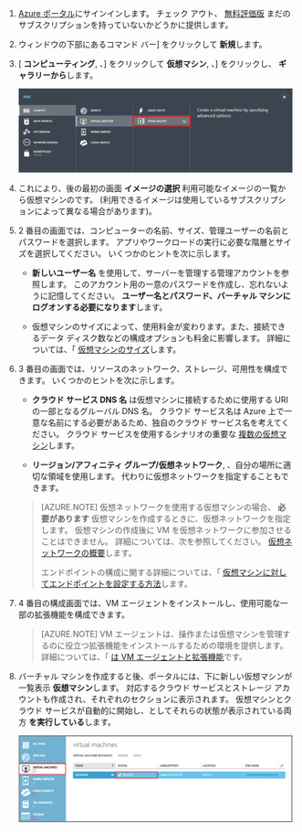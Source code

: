 1. [Azure ポータル](http://manage.windowsazure.com)にサインインします。 チェック アウト、 [無料評価版](http://azure.microsoft.com/pricing/free-trial/) まだのサブスクリプションを持っていないかどうかに提供します。

2. ウィンドウの下部にあるコマンド バー] をクリックして **新規**します。

3. [ **コンピューティング**, 、] をクリックして **仮想マシン**, 、] をクリックし、 **ギャラリーから**します。

    ![Navigate to From Gallery in the Command Bar](./media/virtual-machines-create-WindowsVM/fromgallery.png)

4. これにより、後の最初の画面 **イメージの選択** 利用可能なイメージの一覧から仮想マシンのです。 (利用できるイメージは使用しているサブスクリプションによって異なる場合があります)。

5. 2 番目の画面では、コンピューターの名前、サイズ、管理ユーザーの名前とパスワードを選択します。 アプリやワークロードの実行に必要な階層とサイズを選択してください。 いくつかのヒントを次に示します。

    - **新しいユーザー名** を使用して、サーバーを管理する管理アカウントを参照します。 このアカウント用の一意のパスワードを作成し、忘れないように記憶してください。 **ユーザー名とパスワード、バーチャル マシンにログオンする必要になります**します。

    - 仮想マシンのサイズによって、使用料金が変わります。また、接続できるデータ ディスク数などの構成オプションも料金に影響します。 詳細については、「 [仮想マシンのサイズ](../articles/virtual-machines-size-specs.md)します。

6. 3 番目の画面では、リソースのネットワーク、ストレージ、可用性を構成できます。 いくつかのヒントを次に示します。

    -  **クラウド サービス DNS 名** は仮想マシンに接続するために使用する URI の一部となるグルーバル DNS 名。 クラウド サービス名は Azure 上で一意な名前にする必要があるため、独自のクラウド サービス名を考えてください。 クラウド サービスを使用するシナリオの重要な [複数の仮想マシン](../articles/cloud-services-connect-virtual-machine.md)します。

    -  **リージョン/アフィニティ グループ/仮想ネットワーク**, 、自分の場所に適切な領域を使用します。 代わりに仮想ネットワークを指定することもできます。

    >[AZURE.NOTE] 仮想ネットワークを使用する仮想マシンの場合、 **必要があります** 仮想マシンを作成するときに、仮想ネットワークを指定します。 仮想マシンの作成後に VM を仮想ネットワークに参加させることはできません。 詳細については、次を参照してください。 [仮想ネットワークの概要](virtual-networks-overview.md)します。
    >
    > エンドポイントの構成に関する詳細については、「 [仮想マシンに対してエンドポイントを設定する方法](../articles/virtual-machines-set-up-endpoints.md)します。

7. 4 番目の構成画面では、VM エージェントをインストールし、使用可能な一部の拡張機能を構成できます。

    >[AZURE.NOTE] VM エージェントは、操作または仮想マシンを管理するのに役立つ拡張機能をインストールするための環境を提供します。 詳細については、「 [は VM エージェントと拡張機能](virtual-machines-extensions-agent-about.md)です。  

8. バーチャル マシンを作成すると後、ポータルには、下に新しい仮想マシンが一覧表示 **仮想マシン**します。 対応するクラウド サービスとストレージ アカウントも作成され、それぞれのセクションに表示されます。 仮想マシンとクラウド サービスが自動的に開始し、としてそれらの状態が表示されている両方 **を実行している**します。

    ![VM エージェントと仮想マシンのエンドポイントを構成します](./media/virtual-machines-create-WindowsVM/vmcreated.png)

